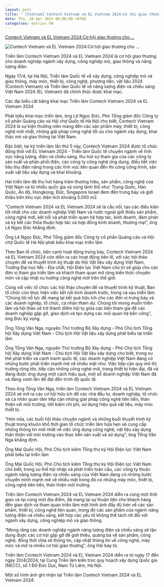 ```yaml
---
layout: post
title: " [Vietnam] Contech Vietnam và EL Vietnam 2024:Cơ hội giao thương cho ..."
date: Thu, 18 Apr 2024 00:00:00 +0700
categories: entries VN
---
```

[Contech Vietnam và EL Vietnam 2024:Cơ hội giao thương cho ...](https://congthuong.vn/trien-lam-contech-vietnam-va-el-vietnam-2024-co-hoi-giao-thuong-cho-doanh-nghiep-nganh-xay-dung-nang-luong-dien-315243.html)

![Contech Vietnam và EL Vietnam 2024:Cơ hội giao thương cho ...](https://congthuong-cdn.mastercms.vn/stores/news_dataimages/2024/042024/17/13/in_social/khai-mac-trien-lam-contech-vietnam-2024-va-el-vietnam-2024-20240417134320.jpg?randTime=1713378135)

Triển lãm Contech Vietnam 2024 và EL Vietnam 2024 là cơ hội giao thương cho doanh nghiệp ngành xây dựng, công nghiệp mỏ, giao thông và năng lượng điện.

Ngày 17/4, tại Hà Nội, Triển lãm Quốc tế về xây dựng, công nghiệp mỏ và giao thông, máy móc, thiết bị, công nghệ, phương tiện, vật liệu 2024 (Contech Vietnam) và Triển lãm Quốc tế về năng lượng điện và chiếu sáng Việt Nam 2024 (EL Vietnam) đã chính thức được khai mạc.

Các đại biểu cắt băng khai mạc Triển lãm Contech Vietnam 2024 và EL Vietnam 2024

Phát biểu khai mạc triển lãm, ông Lê Ngọc Đức, Phó Tổng giám đốc Công ty cổ phần Quảng cáo và Hội chợ Quốc tế Hà Nội cho biết, Contech Vietnam 2024 là sự kiện thường niên mang đến các sản phẩm máy, thiết bị, công nghệ mới nhất, những giải pháp công nghệ tối ưu cho ngành xây dựng, khai thác mỏ và giao thông tại Việt Nam.

Đặc biệt, tại kỳ triển lãm lần thứ 5 này, Contech Vietnam 2024 được tổ chức đồng thời với EL Vietnam 2024 - Triển lãm Quốc tế chuyên ngành về lĩnh vực năng lượng, điện và chiếu sáng, thu hút sự tham gia của các công ty sản xuất và phân phối điện, các công ty công nghệ ứng dụng, điều tiết việc tiêu thụ điện năng trong các lĩnh vực liên quan đến thi công công trình, sản xuất vật liệu xây dựng và khai khoáng.

Hai triển lãm đã thu hút hàng trăm thương hiệu, sản phẩm, công nghệ của Việt Nam và từ nhiều quốc gia và vùng lãnh thổ như: Trung Quốc, Hàn Quốc, Ấn độ, Hongkong, Đức, Singapore Israel đem đến trưng bày và giới thiệu trên khu vực diện tích khoảng 5.000 m2.

“Contech Vietnam 2024 và EL Vietnam 2024 sẽ là cầu nối, tạo các điều kiện tốt nhất cho các doanh nghiệp Việt Nam và nước ngoài giới thiệu sản phẩm, công nghệ mới, kết nối và phát triển quan hệ hợp tác, kinh doanh, đàm phán và ký kết các thỏa thuận hợp tác và hợp đồng kinh doanh, thương mại”, ông Lê Ngọc Đức khẳng định.

Ông Lê Ngọc Đức, Phó Tổng giám đốc Công ty cổ phần Quảng cáo và Hội chợ Quốc tế Hà Nội phát biểu khai mạc triển lãm

Theo Ban tổ chức, bên cạnh hoạt động trưng bày, Contech Vietnam 2024 và EL Vietnam 2024 còn diễn ra các hoạt động bên lề, với các hội thảo chuyên đề và thuyết trình kỹ thuật do Hội Vật liệu xây dựng Việt Nam, Trường Đại học Mỏ - Địa chất, Hội Điện lực Việt Nam chủ trì sẽ giúp cho các đơn vị tham gia triển lãm và khách tham quan mở rộng kiến thức chuyên môn và cập nhật xu hướng công nghệ mới trên thế giới.

Cùng với việc tổ chức các hội thảo chuyên đề và thuyết trình kỹ thuật, Ban tổ chức còn thực hiện việc kết nối kinh doanh trước, trong và sau triển lãm. “Chúng tôi nỗ lực để mang lại kết quả hữu ích cho các đơn vị trưng bày và các doanh nghiệp, tổ chức, cá nhân tham dự. Chúng tôi mong muốn triển lãm và hội thảo sẽ trở thành điểm hội tụ giữa các bên tham gia để các doanh nghiệp gặp gỡ, giao dịch và tạo dựng các mối quan hệ bền vững”, ông Đức kỳ vọng.

Ông Tống Văn Nga, nguyên Thứ trưởng Bộ Xây dựng - Phó Chủ tịch Tổng hội Xây dựng Việt Nam - Chủ tịch Hội Vật liệu xây dựng phát biểu tại triển lãm

Ông Tống Văn Nga, nguyên Thứ trưởng Bộ Xây dựng - Phó Chủ tịch Tổng hội Xây dựng Việt Nam - Chủ tịch Hội Vật liệu xây dựng cho biết, trong xu thế phát triển và cạnh tranh quốc tế, các doanh nghiệp Việt Nam đang có những bước phát triển mạnh mẽ về nhiều mặt như: Việc tiếp cận quy mô thị trường rộng lớn, tiếp cận những công nghệ mới, trang thiết bị hiện đại, đã và đang được ứng dụng một cách hiệu quả, một số doanh nghiệp Việt Nam đã và đang vươn lên để đạt đến trình độ quốc tế.

Theo ông Tống Văn Nga, triển lãm Contech Vietnam 2024 và EL Vietnam 2024 sẽ mở ra các cơ hội hữu ích để các nhà đầu tư, doanh nghiệp, tổ chức và cá nhân quan tâm tiếp cận những giải pháp công nghệ tiên tiến, thân thiện với môi trường, tiết kiệm chi phí, sử dụng hiệu quả vật liệu, máy móc thiết bị.

“Hơn nữa, các buổi hội thảo chuyên ngành và những buổi thuyết trình kỹ thuật trong khuôn khổ thời gian tổ chức triển lãm hứa hẹn sẽ cung cấp những thông tin mới nhất về việc ứng dụng công nghệ, vật liệu xây dựng thân thiện với môi trường vào thực tiễn sản xuất và sử dụng”, ông Tống Văn Nga khẳng định.

Ông Mai Quốc Hội, Phó Chủ tịch kiêm Tổng thư ký Hội Điện lực Việt Nam phát biểu tại triển lãm

Ông Mai Quốc Hội, Phó Chủ tịch kiêm Tổng thư ký Hội Điện lực Việt Nam cho biết, trong xu thế hội nhập và phát triển toàn cầu, các công ty thuộc ngành năng lượng điện và chiếu sáng của Việt Nam đang có những bước chuyển mình mạnh mẽ về nhiều mặt trong đó có những máy móc, thiết bị, công nghệ tiên tiến, thân thiện môi trường.

Triển lãm Contech Vietnam 2024 và EL Vietnam 2024 diễn ra cùng một thời gian và tại cùng một địa điểm, đã mang lại sự thuận tiện cho khách hàng đến giao dịch và tham quan triển lãm một hình ảnh đầy đủ hơn về các sản phẩm, thiết bị, công nghệ liên quan, trong đó các sản phẩm của ngành năng lượng điện và chiếu sáng, kết hợp các yếu tố không thể tách rời đối với ngành xây dựng, công nghiệp mỏ và giao thông.

“Mong rằng các doanh nghiệp ngành năng lượng điện và chiếu sáng sẽ tận dụng được các cơ hội gặp gỡ để giới thiệu, quảng bá về sản phẩm, công nghệ; đồng thời chia sẻ thông tin, cập nhật thông tin về công nghệ, máy móc và mở ra nhiều cơ hội giao thương”, ông Hội bày tỏ.

Triển lãm Contech Vietnam 2024 và EL Vietnam 2024 diễn ra từ ngày 17 đến ngày 20/4/2024, tại Cung Triển lãm kiến trúc quy hoạch xây dựng Quốc gia (NECC), số 1 Đỗ Đức Dục, Nam Từ Liêm, Hà Nội.

Một số hình ảnh ghi nhận tại Triển lãm Contech Vietnam 2024 và EL Vietnam 2024:

